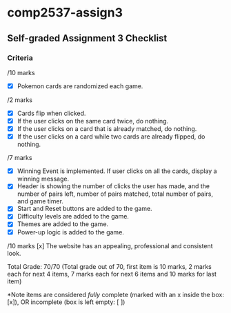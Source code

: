 # comp2537-assign3

## Self-graded Assignment 3 Checklist

### Criteria	

/10 marks
- [x]  Pokemon cards are randomized each game.

/2 marks
- [x]  Cards flip when clicked.
- [x]  If the user clicks on the same card twice, do nothing.
- [x]  If the user clicks on a card that is already matched, do nothing.
- [x]  If the user clicks on a card while two cards are already flipped, do nothing.

/7 marks
- [x]  Winning Event is implemented. If user clicks on all the cards, display a winning message.
- [x]  Header is showing the number of clicks the user has made, and the number of pairs left, number of pairs matched, total number of pairs, and game timer.
- [x]  Start and Reset buttons are added to the game.
- [x]  Difficulty levels are added to the game.
- [x]  Themes are added to the game.
- [x]  Power-up logic is added to the game.

/10 marks
[x]  The website has an appealing, professional and consistent look.

Total Grade:
70/70 (Total grade out of 70, first item is 10 marks, 2 marks each for next 4 items, 7 marks each for next 6 items and 10 marks for last item)

*Note items are considered *fully* complete (marked with an x inside the box: [x]), OR incomplete (box is left empty: [ ])